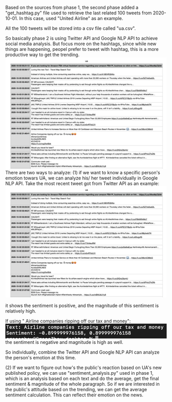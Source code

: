 Based on the sources from phase 1, the second phase added a "get_hashtag.py" file used to retrieve the last related 100 tweets from 2020-10-01. 
In this case, used "United Airline" as an example. 

All the 100 tweets will be stored into a csv file called "ua.csv". 

So basically phase 2 is using Twitter API and Google NLP API to achieve social media analysis. But focus more on the hashtags, since while new things are happening, peopel prefer to tweet with hashtag, this is a more productive way to get the trending. 
  ![Image text](https://github.com/zhoux17/EC_601/blob/master/Phase2/Screen%20Shot%202020-10-03%20at%203.43.22%20AM.png)
There are two ways to analyze: 
(1) if we want to know a specific person's emotion towars UA, we can analyze his/ her tweet individually in Google NLP API. Take the most recent tweet got from Twitter API as an example: 
![Image text](https://github.com/zhoux17/EC_601/blob/master/Phase2/Screen%20Shot%202020-10-03%20at%203.43.22%20AM.png)

it shows the sentiment is positive, and the magnitude of this sentiment is relatively high. 

If using " Airline companies ripping off our tax and money":
![Image text](https://github.com/zhoux17/EC_601/blob/master/Phase2/Screen%20Shot%202020-10-03%20at%204.01.08%20AM.png)
the sentiment is negative and magnitude is high as well. 

So individually, combine the Twitter API and Google NLP API can analyze the person's emotion at this time. 

(2) If we want to figure out how's the public's reaction based on UA's new published policy, we can use "sentiment_analysis.py" used in phase 1, which is an analysis based on each text and do the average, get the final sentiment & magnitude of the whole paragraph. 
So if we are interested in the public's attitude based on the trending, we can get the average sentiment calculation. This can reflect their emotion 
on the news. 






